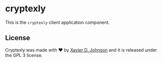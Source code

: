 # cryptexly

This is the `cryptexly` client application component.

## License

Cryptexly was made with ♥  by [Xavier D. Johnson](http://www.xavierdjohnson.net/) and it is released under the GPL 3 license.

